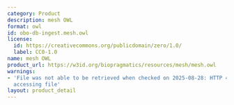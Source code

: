 ```yaml
---
category: Product
description: mesh OWL
format: owl
id: obo-db-ingest.mesh.owl
license:
  id: https://creativecommons.org/publicdomain/zero/1.0/
  label: CC0-1.0
name: mesh OWL
product_url: https://w3id.org/biopragmatics/resources/mesh/mesh.owl
warnings:
- 'File was not able to be retrieved when checked on 2025-08-28: HTTP 404 error when
  accessing file'
layout: product_detail
---
```

